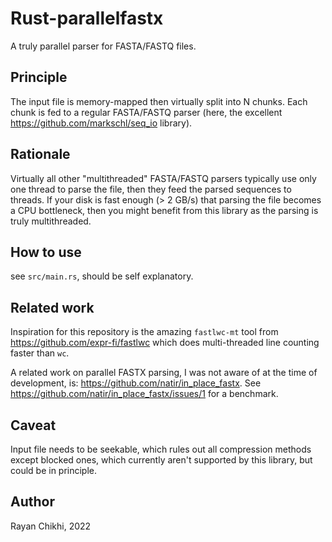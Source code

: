 # Rust-parallelfastx

A truly parallel parser for FASTA/FASTQ files.

## Principle

The input file is memory-mapped then virtually split into N chunks. Each chunk is fed to a regular FASTA/FASTQ parser (here, the excellent https://github.com/markschl/seq_io library).

## Rationale

Virtually all other "multithreaded" FASTA/FASTQ parsers typically use only one thread to parse the file, then they feed the parsed sequences to threads. If your disk is fast enough (> 2 GB/s) that parsing the file becomes a CPU bottleneck, then you might benefit from this library as the parsing is truly multithreaded.

## How to use

see `src/main.rs`, should be self explanatory.

## Related work

Inspiration for this repository is the amazing `fastlwc-mt` tool from https://github.com/expr-fi/fastlwc which does multi-threaded line counting faster than `wc`.

A related work on parallel FASTX parsing, I was not aware of at the time of development, is: https://github.com/natir/in_place_fastx. See https://github.com/natir/in_place_fastx/issues/1 for a benchmark.

## Caveat

Input file needs to be seekable, which rules out all compression methods except blocked ones, which currently aren't supported by this library, but could be in principle.

## Author

Rayan Chikhi, 2022
